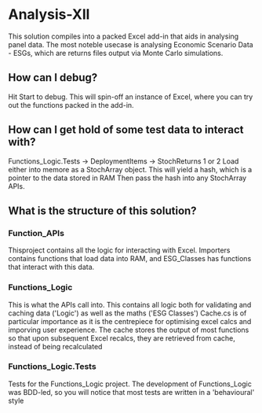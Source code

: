 # Analysis-Xll
This solution compiles into a packed Excel add-in that aids in analysing panel data.
The most noteble usecase is analysing Economic Scenario Data - ESGs, which are returns files output via Monte Carlo simulations.

## How can I debug?
Hit Start to debug. This will spin-off an instance of Excel, where you can try out the functions packed in the add-in.

## How can I get hold of some test data to interact with?
Functions_Logic.Tests -> DeploymentItems -> StochReturns 1 or 2
Load either into memore as a StochArray object. This will yield a hash, which is a pointer to the data stored in RAM
Then pass the hash into any StochArray APIs.

## What is the structure of this solution?
### Function_APIs 
Thisproject contains all the logic for interacting with Excel. 
Importers contains functions that load data into RAM, and ESG_Classes has functions that interact with this data.

### Functions_Logic
This is what the APIs call into. This contains all logic both for validating and caching data ('Logic') as well as the maths ('ESG Classes')
Cache.cs is of particular importance as it is the centrepiece for optimising excel calcs and imporving user experience.
The cache stores the output of most functions so that upon subsequent Excel recalcs, they are retrieved from cache, instead of being recalculated

### Functions_Logic.Tests
Tests for the Functions_Logic project. 
The development of Functions_Logic was BDD-led, so you will notice that most tests are written in  a 'behavioural' style

